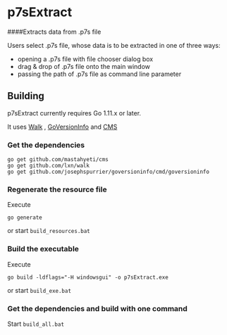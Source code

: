 # p7sExtract 

####Extracts data from .p7s file

Users select .p7s file, whose data is to be extracted in one of three ways:
- opening a .p7s file with file chooser dialog box
- drag & drop of .p7s file onto the main window
- passing the path of .p7s file as command line parameter

## Building
p7sExtract currently requires Go 1.11.x or later.

It uses [Walk](https://github.com/lxn/walk) , [GoVersionInfo](https://github.com/josephspurrier/goversioninfo/) and [CMS](https://github.com/mastahyeti/cms)

### Get the dependencies
```
go get github.com/mastahyeti/cms
go get github.com/lxn/walk
go get github.com/josephspurrier/goversioninfo/cmd/goversioninfo
```

### Regenerate the resource file
Execute 
```
go generate
```
or start `build_resources.bat`

### Build the executable
Execute
```
go build -ldflags="-H windowsgui" -o p7sExtract.exe
```
or start `build_exe.bat`

### Get the dependencies and build with one command
Start `build_all.bat`

